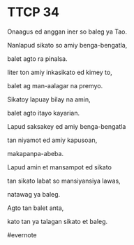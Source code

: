 # TTCP 34

Onaagus ed anggan iner so baleg ya Tao.

Nanlapud sikato so amiy benga-bengatla,

balet agto ra pinalsa.

Iiter ton amiy inkasikato ed kimey to,

balet ag man-aalagar na premyo.

Sikatoy lapuay bilay na amin,

balet agto itayo kayarian.

Lapud saksakey ed amiy benga-bengatla

tan niyamot ed amiy kapusoan,

makapanpa-abeba.

Lapud amin et mansampot ed sikato

tan sikato labat so mansiyansiya lawas,

natawag ya baleg.

Agto tan balet anta,

kato tan ya talagan sikato et baleg.

\#evernote

